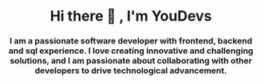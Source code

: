 <h1 align="center">Hi there 👋 , I'm YouDevs
</h1>

<h3 align="center">
I am a passionate software developer with frontend, backend and sql experience. I love creating innovative and challenging solutions, and I am passionate about collaborating with other developers to drive technological advancement.
</h3>
<!--
**johnNaduer/johnNaduer** is a ✨ _special_ ✨ repository because its `README.md` (this file) appears on your GitHub profile.

Here are some ideas to get you started:

- 🔭 I’m currently working on ...
- 🌱 I’m currently learning ...
- 👯 I’m looking to collaborate on ...
- 🤔 I’m looking for help with ...
- 💬 Ask me about ...
- 📫 How to reach me: ...
- 😄 Pronouns: ...
- ⚡ Fun fact: ...
-->
